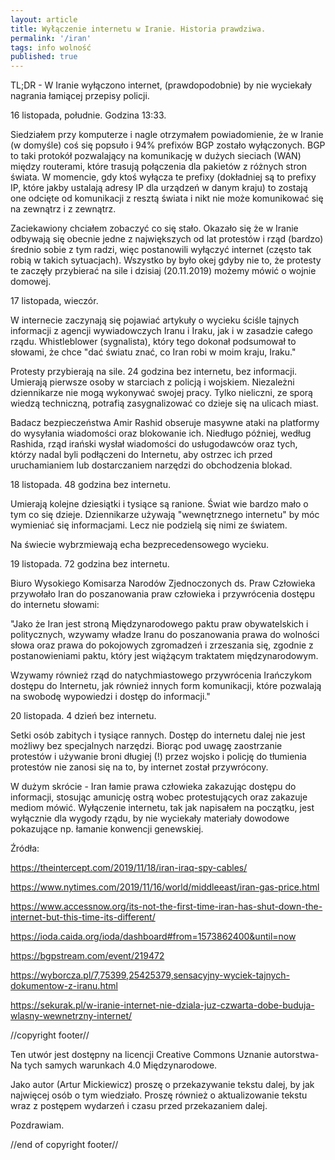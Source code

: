 ```yaml
---
layout: article
title: Wyłączenie internetu w Iranie. Historia prawdziwa.
permalink: '/iran'
tags: info wolność
published: true
---
```


TL;DR - W Iranie wyłączono internet, (prawdopodobnie) by nie wyciekały nagrania łamiącej przepisy policji.


16 listopada, południe. Godzina 13:33.

Siedziałem przy komputerze i nagle otrzymałem powiadomienie, że w Iranie (w domyśle) coś się popsuło i 94% prefixów BGP zostało wyłączonych. BGP to taki protokół pozwalający na komunikację w dużych sieciach (WAN) między routerami, które trasują połączenia dla pakietów z różnych stron świata. W momencie, gdy ktoś wyłącza te prefixy (dokładniej są to prefixy IP, które jakby ustalają adresy IP dla urządzeń w danym kraju) to zostają one odcięte od komunikacji z resztą świata i nikt nie może komunikować się na zewnątrz i z zewnątrz.

Zaciekawiony chciałem zobaczyć co się stało. Okazało się że w Iranie odbywają się obecnie jedne z największych od lat protestów i rząd (bardzo) średnio sobie z tym radzi, więc postanowili wyłączyć internet (często tak robią w takich sytuacjach). Wszystko by było okej gdyby nie to, że protesty te zaczęły przybierać na sile i dzisiaj (20.11.2019) możemy mówić o wojnie domowej.

17 listopada, wieczór.

W internecie zaczynają się pojawiać artykuły o wycieku ściśle tajnych informacji z agencji wywiadowczych Iranu i Iraku, jak i w zasadzie całego rządu. Whistleblower (sygnalista), który tego dokonał podsumował to słowami, że chce "dać światu znać, co Iran robi w moim kraju, Iraku."

Protesty przybierają na sile. 24 godzina bez internetu, bez informacji. Umierają pierwsze osoby w starciach z policją i wojskiem. Niezależni dziennikarze nie mogą wykonywać swojej pracy. Tylko nieliczni, ze sporą wiedzą techniczną, potrafią zasygnalizować co dzieje się na ulicach miast.

Badacz bezpieczeństwa Amir Rashid obseruje masywne ataki na platformy do wysyłania wiadomości oraz blokowanie ich. Niedługo później, według Rashida, rząd irański wysłał wiadomości do usługodawców oraz tych, którzy nadal byli podłączeni do Internetu, aby ostrzec ich przed uruchamianiem lub dostarczaniem narzędzi do obchodzenia blokad.

18 listopada. 48 godzina bez internetu.

Umierają kolejne dziesiątki i tysiące są ranione. Świat wie bardzo mało o tym co się dzieje. Dziennikarze używają "wewnętrznego internetu" by móc wymieniać się informacjami. Lecz nie podzielą się nimi ze światem.

Na świecie wybrzmiewają echa bezprecedensowego wycieku.

19 listopada. 72 godzina bez internetu.

Biuro Wysokiego Komisarza Narodów Zjednoczonych ds. Praw Człowieka przywołało Iran do poszanowania praw człowieka i przywrócenia dostępu do internetu słowami:

"Jako że Iran jest stroną Międzynarodowego paktu praw obywatelskich i politycznych, wzywamy władze Iranu do poszanowania prawa do wolności słowa oraz prawa do pokojowych zgromadzeń i zrzeszania się, zgodnie z postanowieniami paktu, który jest wiążącym traktatem międzynarodowym.

Wzywamy również rząd do natychmiastowego przywrócenia Irańczykom dostępu do Internetu, jak również innych form komunikacji, które pozwalają na swobodę wypowiedzi i dostęp do informacji."

20 listopada. 4 dzień bez internetu.

Setki osób zabitych i tysiące rannych. Dostęp do internetu dalej nie jest możliwy bez specjalnych narzędzi. Biorąc pod uwagę zaostrzanie protestów i używanie broni długiej (!) przez wojsko i policję do tłumienia protestów nie zanosi się na to, by internet został przywrócony.


W dużym skrócie - Iran łamie prawa człowieka zakazując dostępu do informacji, stosując amunicję ostrą wobec protestujących oraz zakazuje mediom mówić. Wyłączenie internetu, tak jak napisałem na początku, jest wyłącznie dla wygody rządu, by nie wyciekały materiały dowodowe pokazujące np. łamanie konwencji genewskiej.


Źródła:

https://theintercept.com/2019/11/18/iran-iraq-spy-cables/

https://www.nytimes.com/2019/11/16/world/middleeast/iran-gas-price.html

https://www.accessnow.org/its-not-the-first-time-iran-has-shut-down-the-internet-but-this-time-its-different/

https://ioda.caida.org/ioda/dashboard#from=1573862400&until=now

https://bgpstream.com/event/219472

https://wyborcza.pl/7,75399,25425379,sensacyjny-wyciek-tajnych-dokumentow-z-iranu.html

https://sekurak.pl/w-iranie-internet-nie-dziala-juz-czwarta-dobe-buduja-wlasny-wewnetrzny-internet/


//copyright footer//

Ten utwór jest dostępny na licencji Creative Commons Uznanie autorstwa-Na tych samych warunkach 4.0 Międzynarodowe.

Jako autor (Artur Mickiewicz) proszę o przekazywanie tekstu dalej, by jak najwięcej osób o tym wiedziało. Proszę również o aktualizowanie tekstu wraz z postępem wydarzeń i czasu przed przekazaniem dalej.

Pozdrawiam.

//end of copyright footer//
